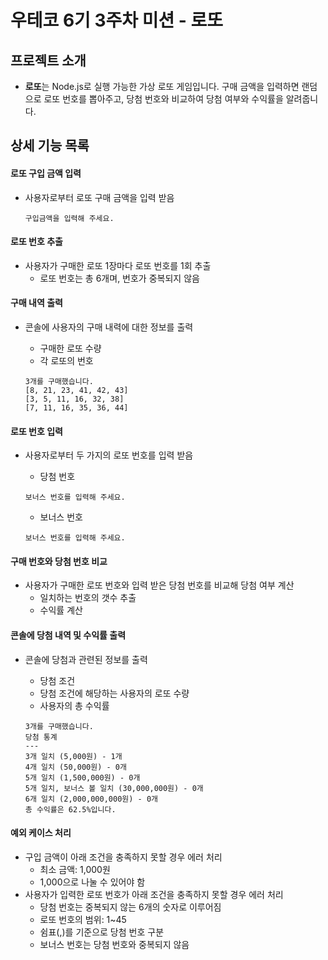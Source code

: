 # 우테코 6기 3주차 미션 - 로또

## 프로젝트 소개

- **로또**는 Node.js로 실행 가능한 가상 로또 게임입니다. 구매 금액을 입력하면 랜덤으로 로또 번호를 뽑아주고, 당첨 번호와 비교하여 당첨 여부와 수익률을 알려줍니다.

## 상세 기능 목록

#### 로또 구입 금액 입력

- 사용자로부터 로또 구매 금액을 입력 받음

  ```
  구입금액을 입력해 주세요.
  ```

#### 로또 번호 추출

- 사용자가 구매한 로또 1장마다 로또 번호를 1회 추출
  - 로또 번호는 총 6개며, 번호가 중복되지 않음

#### 구매 내역 출력

- 콘솔에 사용자의 구매 내력에 대한 정보를 출력
  - 구매한 로또 수량
  - 각 로또의 번호

  ```
  3개를 구매했습니다.
  [8, 21, 23, 41, 42, 43]
  [3, 5, 11, 16, 32, 38]
  [7, 11, 16, 35, 36, 44]
  ```

#### 로또 번호 입력

- 사용자로부터 두 가지의 로또 번호를 입력 받음
  - 당첨 번호

  ```
  보너스 번호를 입력해 주세요.
  ```

  - 보너스 번호

  ```
  보너스 번호를 입력해 주세요.
  ```

#### 구매 번호와 당첨 번호 비교

- 사용자가 구매한 로또 번호와 입력 받은 당첨 번호를 비교해 당첨 여부 계산
  - 일치하는 번호의 갯수 추출
  - 수익률 계산

#### 콘솔에 당첨 내역 및 수익률 출력

- 콘솔에 당첨과 관련된 정보를 출력
  - 당첨 조건
  - 당첨 조건에 해당하는 사용자의 로또 수량
  - 사용자의 총 수익률

  ```
  3개를 구매했습니다.
  당첨 통계
  ---
  3개 일치 (5,000원) - 1개
  4개 일치 (50,000원) - 0개
  5개 일치 (1,500,000원) - 0개
  5개 일치, 보너스 볼 일치 (30,000,000원) - 0개
  6개 일치 (2,000,000,000원) - 0개
  총 수익률은 62.5%입니다.
  ```

#### 예외 케이스 처리

- 구입 금액이 아래 조건을 충족하지 못할 경우 에러 처리
  - 최소 금액: 1,000원
  - 1,000으로 나눌 수 있어야 함
- 사용자가 입력한 로또 번호가 아래 조건을 충족하지 못할 경우 에러 처리
  - 당첨 번호는 중복되지 않는 6개의 숫자로 이루어짐
  - 로또 번호의 범위: 1~45
  - 쉼표(,)를 기준으로 당첨 번호 구분
  - 보너스 번호는 당첨 번호와 중복되지 않음
